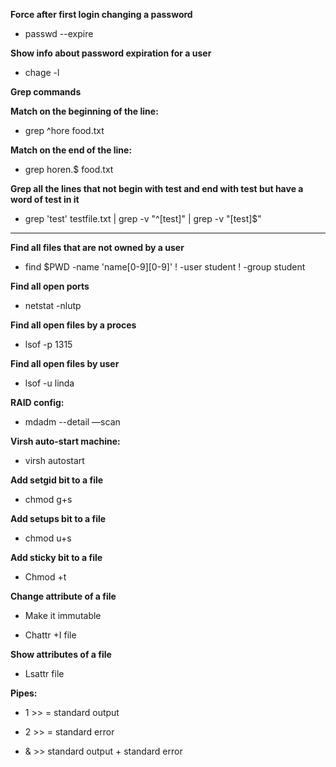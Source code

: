 **Force after first login changing a password**

- passwd --expire <username>

**Show info about password expiration for a user**

-  chage -l <username>

**Grep commands**

**Match on the beginning of the line:**

- grep ^hore food.txt

**Match on the end of the line:**

- grep horen.$ food.txt

**Grep all the lines that not begin with test and end with test but have a word of test in it**

- grep 'test' testfile.txt | grep -v "^[test]" |  grep -v "[test]$"

---------



**Find all files that are not owned by a user**

- find $PWD -name 'name[0-9][0-9]' \! -user student \! -group student

**Find all open ports**

- netstat -nlutp

**Find all open files by a proces**

- lsof -p 1315

**Find all open files by user**

- lsof -u linda 

**RAID config:**

- mdadm --detail —scan

**Virsh auto-start machine:**

- virsh autostart <domainname> 

**Add setgid bit to a file**

- chmod g+s 

**Add setups bit to a file**

- chmod u+s 

**Add sticky bit to a file**

- Chmod +t 

**Change attribute of a file** 

- Make it immutable

- Chattr +I file 

**Show attributes of a file**

- Lsattr file

**Pipes:**

- 1 >>  = standard output

- 2 >> = standard error 

- & >> standard output + standard error



